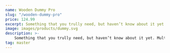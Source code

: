 ```yaml
---
name: Wooden Dummy Pro
slug: "/wooden-dummy-pro"
price: 124.99
excerpt: Something that you trully need, but haven’t know about it yet
image: images/products/dummy.svg
description: >-
    Something that you trully need, but haven’t know about it yet. Multiple winner of Community Awarads.
tag: master
---
```

